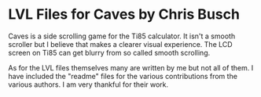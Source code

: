 # LVL Files for Caves by Chris Busch

Caves is a side scrolling game for the Ti85 calculator.  It isn't a smooth scroller but I believe that makes a clearer visual experience.  The LCD screen on Ti85 can get blurry from so called smooth scrolling.

As for the LVL files themselves many are written by me but not all of them.  I have included the "readme" files for the various contributions from the various authors.  I am very thankful for their work.
